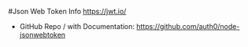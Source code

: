 
#Json Web Token Info
https://jwt.io/

  - GitHub Repo / with Documentation:
  https://github.com/auth0/node-jsonwebtoken
